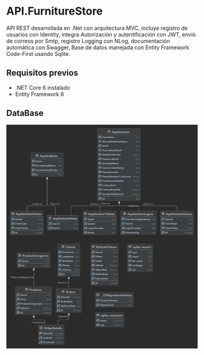 # API.FurnitureStore
API REST desarrollada en .Net con arquitectura MVC, incluye registro de usuarios con Identity, integra Autorización y autentificación con JWT, envió de correos por Smtp, registro Logging con NLog, documentación automática con Swagger, Base de datos manejada con Entity Framework Code-First usando Sqlite.

## Requisitos previos
- .NET Core 6 instalado
- Entity Framework 6

## DataBase
![Alt text](https://raw.githubusercontent.com/bliss-21/Furniture-Store-API/main/Docs/furniture_store_BD.png)
